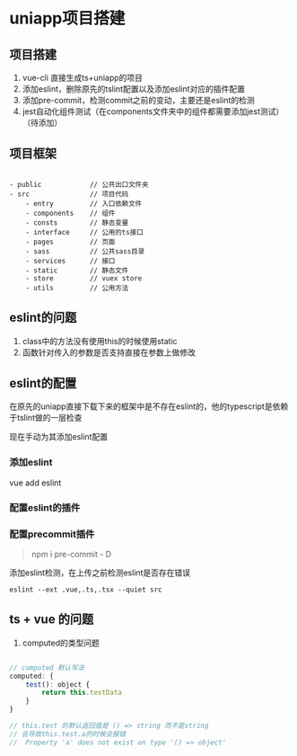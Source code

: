 # uniapp项目搭建

## 项目搭建

1. vue-cli 直接生成ts+uniapp的项目
2. 添加eslint，删除原先的tslint配置以及添加eslint对应的插件配置
3. 添加pre-commit，检测commit之前的变动，主要还是eslint的检测
4. jest自动化组件测试（在components文件夹中的组件都需要添加jest测试）（待添加）

## 项目框架

```

- public            // 公共出口文件夹
- src               // 项目代码
    - entry         // 入口依赖文件
    - components    // 组件
    - consts        // 静态变量
    - interface     // 公用的ts接口
    - pages         // 页面
    - sass          // 公共sass目录
    - services      // 接口
    - static        // 静态文件
    - store         // vuex store
    - utils         // 公用方法

```

## eslint的问题

1. class中的方法没有使用this的时候使用static
2. 函数针对传入的参数是否支持直接在参数上做修改

## eslint的配置

在原先的uniapp直接下载下来的框架中是不存在eslint的，他的typescript是依赖于tslint做的一层检查

现在手动为其添加eslint配置

### 添加eslint

vue add eslint

### 配置eslint的插件

### 配置precommit插件

> npm i pre-commit - D

添加eslint检测，在上传之前检测eslint是否存在错误

`eslint --ext .vue,.ts,.tsx --quiet src`

## ts + vue 的问题

1. computed的类型问题

``` javascript

// computed 默认写法
computed: {
    test(): object {
        return this.testData
    }
}

// this.test 的默认返回值是 () => string 而不是string
// 会导致this.test.a的时候会报错
//  Property 'a' does not exist on type '() => object'

```
